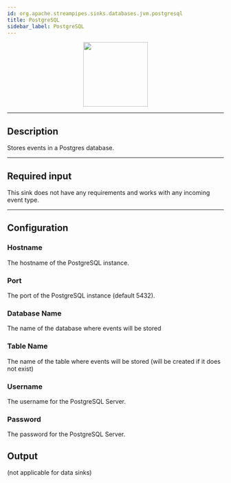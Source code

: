 ```yaml
---
id: org.apache.streampipes.sinks.databases.jvm.postgresql
title: PostgreSQL
sidebar_label: PostgreSQL
---
```


<!--
  ~ Licensed to the Apache Software Foundation (ASF) under one or more
  ~ contributor license agreements.  See the NOTICE file distributed with
  ~ this work for additional information regarding copyright ownership.
  ~ The ASF licenses this file to You under the Apache License, Version 2.0
  ~ (the "License"); you may not use this file except in compliance with
  ~ the License.  You may obtain a copy of the License at
  ~
  ~    http://www.apache.org/licenses/LICENSE-2.0
  ~
  ~ Unless required by applicable law or agreed to in writing, software
  ~ distributed under the License is distributed on an "AS IS" BASIS,
  ~ WITHOUT WARRANTIES OR CONDITIONS OF ANY KIND, either express or implied.
  ~ See the License for the specific language governing permissions and
  ~ limitations under the License.
  ~
  -->



<p align="center"> 
    <img src="/docs/img/pipeline-elements/org.apache.streampipes.sinks.databases.jvm.postgresql/icon.png" width="150px;" class="pe-image-documentation"/>
</p>

***

## Description

Stores events in a Postgres database.

***

## Required input

This sink does not have any requirements and works with any incoming event type.

***

## Configuration

### Hostname

The hostname of the PostgreSQL instance.

### Port

The port of the PostgreSQL instance (default 5432).

### Database Name

The name of the database where events will be stored

### Table Name

The name of the table where events will be stored (will be created if it does not exist)

### Username

The username for the PostgreSQL Server.

### Password

The password for the PostgreSQL Server.

## Output

(not applicable for data sinks)
